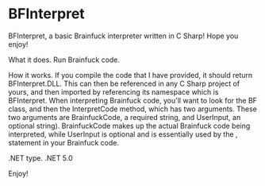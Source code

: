 # BFInterpret

BFInterpret, a basic Brainfuck interpreter written in C Sharp! Hope you enjoy!

What it does. Run Brainfuck code.

How it works. If you compile the code that I have provided, it should return BFInterpret.DLL. This can then be referenced in any C Sharp project of yours, and then imported by referencing its namespace which is BFInterpret. When interpreting Brainfuck code, you'll want to look for the BF class, and then the InterpretCode method, which has two arguments. These two arguments are BrainfuckCode, a required string, and UserInput, an optional string). BrainfuckCode makes up the actual Brainfuck code being interpreted, while UserInput is optional and is essentially used by the , statement in your Brainfuck code.

.NET type. .NET 5.0

Enjoy!
